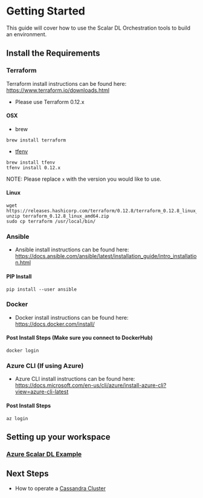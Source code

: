 # Getting Started
This guide will cover how to use the Scalar DL Orchestration tools to build an environment.

## Install the Requirements

### Terraform
Terraform install instructions can be found here: https://www.terraform.io/downloads.html
* Please use Terraform 0.12.x

#### OSX
* brew
```console
brew install terraform
```
* [tfenv](https://github.com/tfutils/tfenv)
```console
brew install tfenv
tfenv install 0.12.x
```
NOTE: Please replace `x` with the version you would like to use.

#### Linux
```console
wget https://releases.hashicorp.com/terraform/0.12.8/terraform_0.12.8_linux_amd64.zip
unzip terraform_0.12.8_linux_amd64.zip
sudo cp terraform /usr/local/bin/
```

### Ansible
* Ansible install instructions can be found here: https://docs.ansible.com/ansible/latest/installation_guide/intro_installation.html

#### PIP Install
```console
pip install --user ansible
```

### Docker
* Docker install instructions can be found here: https://docs.docker.com/install/

#### Post Install Steps (Make sure you connect to DockerHub)
```console
docker login
```

### Azure CLI (If using Azure)
* Azure CLI install instructions can be found here: https://docs.microsoft.com/en-us/cli/azure/install-azure-cli?view=azure-cli-latest

#### Post Install Steps
```console
az login
```

## Setting up your workspace

### [Azure Scalar DL Example](./AzureAKSScalarDL.md)

## Next Steps

* How to operate a [Cassandra Cluster](https://github.com/scalar-labs/scalar-terraform/blob/master/docs/CassandraOperation.md)
